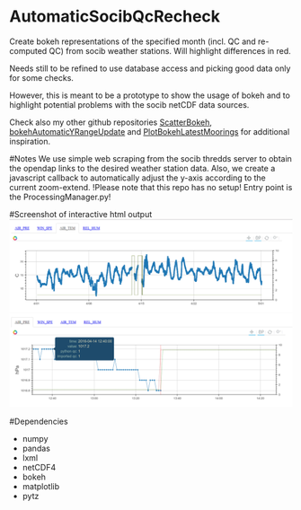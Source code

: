 # AutomaticSocibQcRecheck
Create bokeh representations of the specified month (incl. QC and re-computed QC) from socib weather stations. Will highlight differences in red.

Needs still to be refined to use database access and picking good data only for some checks.

However, this is meant to be a prototype to show the usage of bokeh and to highlight potential problems with the socib  netCDF data sources.

Check also my other github repositories <a href="https://github.com/kriete/ScatterBokeh">ScatterBokeh</a>, <a href="https://github.com/kriete/bokehAutomaticYRangeUpdate">bokehAutomaticYRangeUpdate</a> and <a href="https://github.com/kriete/PlotBokehLatestMoorings">PlotBokehLatestMoorings</a> for additional inspiration.

#Notes
We use simple web scraping from the socib thredds server to obtain the opendap links to the desired weather station data.
Also, we create a javascript callback to automatically adjust the y-axis according to the current zoom-extend.
!Please note that this repo has no setup! Entry point is the ProcessingManager.py!

#Screenshot of interactive html output
![...](/img/overview.png?raw=true "HTML bokeh output")
![...](/img/zoomed.png?raw=true "HTML bokeh output")

#Dependencies
<ul>
  <li>numpy</li>
  <li>pandas</li>
  <li>lxml</li>
  <li>netCDF4</li>
  <li>bokeh</li>
  <li>matplotlib</li>
  <li>pytz</li>
</ul>

